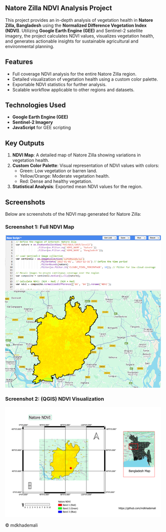 ## Natore Zilla NDVI Analysis Project
This project provides an in-depth analysis of vegetation health in **Natore Zilla, Bangladesh** using the **Normalized Difference Vegetation Index (NDVI)**. Utilizing **Google Earth Engine (GEE)** and Sentinel-2 satellite imagery, the project calculates NDVI values, visualizes vegetation health, and generates actionable insights for sustainable agricultural and environmental planning.

## Features
- Full coverage NDVI analysis for the entire Natore Zilla region.
- Detailed visualization of vegetation health using a custom color palette.
- Exportable NDVI statistics for further analysis.
- Scalable workflow applicable to other regions and datasets.

## Technologies Used
- **Google Earth Engine (GEE)**
- **Sentinel-2 Imagery**
- **JavaScript** for GEE scripting

## Key Outputs
1. **NDVI Map**: A detailed map of Natore Zilla showing variations in vegetation health.
2. **Custom Color Palette**: Visual representation of NDVI values with colors:
   - Green: Low vegetation or barren land.
   - Yellow/Orange: Moderate vegetation health.
   - Red: Dense and healthy vegetation.
3. **Statistical Analysis**: Exported mean NDVI values for the region.


## Screenshots
Below are screenshots of the NDVI map generated for Natore Zilla:

### Screenshot 1: Full NDVI Map
![Full NDVI Map](./Images/natore-ndvi.png)

### Screenshot 2: (QGIS) NDVI Visualization
![Detailed NDVI Visualization](./Images/natore-ndvi-map-qgis.png)

© mdkhademali

